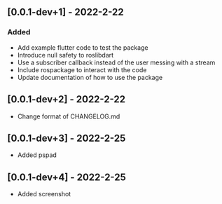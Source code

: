 ## [0.0.1-dev+1] - 2022-2-22
### Added
- Add example flutter code to test the package
- Introduce null safety to roslibdart
- Use a subscriber callback instead of the user messing with a stream
- Include rospackage to interact with the code
- Update documentation of how to use the package

## [0.0.1-dev+2] - 2022-2-22
- Change format of CHANGELOG.md

## [0.0.1-dev+3] - 2022-2-25
- Added pspad

## [0.0.1-dev+4] - 2022-2-25
- Added screenshot

